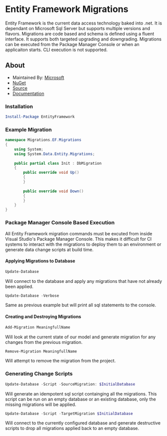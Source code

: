 # Entity Framework Migrations

Entity Framework is the current data access technology baked into .net. It is dependant on Microsoft Sql Server but supports multiple versions and flavors. Migrations are code based and schema is defined using a fluent interface. It supports both targeted upgrading and downgrading. Migrations can be executed from the Package Manager Console or when an applicaiton starts. CLI execution is not supported.


## About

- Maintained By: [Microsoft](https://github.com/aspnet/EntityFramework6/graphs/contributors)
- [NuGet](https://www.nuget.org/packages/EntityFramework/)
- [Source](https://github.com/aspnet/EntityFramework6)
- [Documentation](https://msdn.microsoft.com/en-us/library/ee712907(v=vs.113).aspx)

### Installation

```powershell
Install-Package EntityFramework
```

### Example Migration

```csharp
namespace Migrations.EF.Migrations
{
    using System;
    using System.Data.Entity.Migrations;
    
    public partial class Init : DbMigration
    {
        public override void Up()
        {
        }
        
        public override void Down()
        {
        }
    }
}
```

### Package Manager Console Based Execution

All Entity Framework migration commands must be excuted from inside Visual Studio's Package Manager Console. This makes it difficult for CI systems to interact with the migrations to deploy them to an environment or generate data change scripts at build time.

#### Applying Migrations to Database

```powershell
Update-Database
```

Will connect to the database and apply any migrations that have not already been applied.

```powershell
Update-Database -Verbose
```

Same as previous example but will print all sql statements to the console.

#### Creating and Destroying Migrations

```powershell
Add-Migration MeaningfullName
```

Will look at the current state of our model and generate migration for any changes from the previous migration.

```powershell
Remove-Migration MeaningfullName
```

Will attempt to remove the migration from the project.

### Generating Change Scripts

```powershell
Update-Database -Script -SourceMigration: $InitialDatabase
```

Will generate an idempotent sql script containging all the migrations. This script can be run on an empty database or an existing database, only the missing migrations will be applied.

```powershell
Update-Database -Script -TargetMigration $InitialDatabase
```

Will connect to the currently configured database and generate destructive scripts to drop all migrations applied back to an empty database.